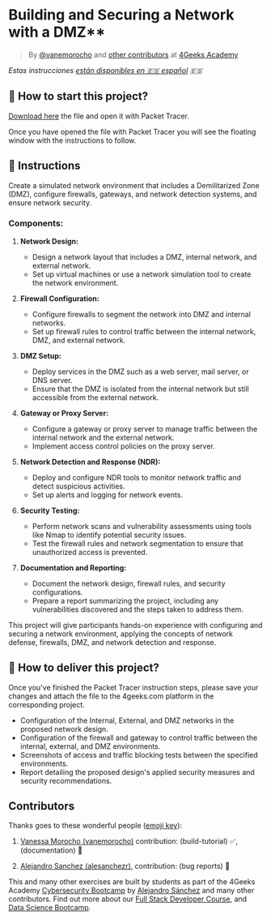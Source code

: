 <!-- hide -->
# Building and Securing a Network with a DMZ**

> By [@vanemorocho](https://github.com/vanemorocho) and [other contributors](https://github.com/breatheco-de/commands-for-remote-hacking/graphs/contributors) at [4Geeks Academy](https://4geeksacademy.co/)

*Estas instrucciones [están disponibles en 🇪🇸 español](https://github.com/4GeeksAcademy/installing-windows-on-virtual-machine/blob/main/README.es.md) :es:*
<!-- endhide -->

<onlyfor saas="false" withBanner="false">

## 🌱 How to start this project?

[Download here](https://github.com/breatheco-de/Building-and-Securing-a-Network-with-a-DMZ/raw/main/assets/ProjectDMZ.pka) the file and open it with Packet Tracer.

Once you have opened the file with Packet Tracer you will see the floating window with the instructions to follow.

</onlyfor>

## 📝 Instructions

Create a simulated network environment that includes a Demilitarized Zone (DMZ), configure firewalls, gateways, and network detection systems, and ensure network security.

### Components:

1. **Network Design:**
   - Design a network layout that includes a DMZ, internal network, and external network.
   - Set up virtual machines or use a network simulation tool to create the network environment.

2. **Firewall Configuration:**
   - Configure firewalls to segment the network into DMZ and internal networks.
   - Set up firewall rules to control traffic between the internal network, DMZ, and external network.

3. **DMZ Setup:**
   - Deploy services in the DMZ such as a web server, mail server, or DNS server.
   - Ensure that the DMZ is isolated from the internal network but still accessible from the external network.

4. **Gateway or Proxy Server:**
   - Configure a gateway or proxy server to manage traffic between the internal network and the external network.
   - Implement access control policies on the proxy server.

5. **Network Detection and Response (NDR):**
   - Deploy and configure NDR tools to monitor network traffic and detect suspicious activities.
   - Set up alerts and logging for network events.

6. **Security Testing:**
   - Perform network scans and vulnerability assessments using tools like Nmap to identify potential security issues.
   - Test the firewall rules and network segmentation to ensure that unauthorized access is prevented.

7. **Documentation and Reporting:**
   - Document the network design, firewall rules, and security configurations.
   - Prepare a report summarizing the project, including any vulnerabilities discovered and the steps taken to address them.

This project will give participants hands-on experience with configuring and securing a network environment, applying the concepts of network defense, firewalls, DMZ, and network detection and response.

## 🚛 How to deliver this project?

Once you've finished the Packet Tracer instruction steps, please save your changes and attach the file to the 4geeks.com platform in the corresponding project.

- Configuration of the Internal, External, and DMZ networks in the proposed network design.
- Configuration of the firewall and gateway to control traffic between the internal, external, and DMZ environments.
- Screenshots of access and traffic blocking tests between the specified environments.
- Report detailing the proposed design's applied security measures and security recommendations.

<!-- hide -->
## Contributors

Thanks goes to these wonderful people ([emoji key](https://github.com/kentcdodds/all-contributors#emoji-key)):

1. [Vanessa Morocho (vanemorocho)](https://github.com/vanemorocho) contribution: (build-tutorial) ✅, (documentation) 📖
  
2. [Alejandro Sanchez (alesanchezr)](https://github.com/alesanchezr),  contribution: (bug reports) 🐛

This and many other exercises are built by students as part of the 4Geeks Academy [Cybersecurity Bootcamp](https://4geeksacademy.com/us/coding-bootcamps/cybersecurity) by [Alejandro Sánchez](https://twitter.com/alesanchezr) and many other contributors. Find out more about our [Full Stack Developer Course](https://4geeksacademy.com/us/coding-bootcamps/part-time-full-stack-developer), and  [Data Science Bootcamp](https://4geeksacademy.com/us/coding-bootcamps/datascience-machine-learning). 

<!-- endhide -->
